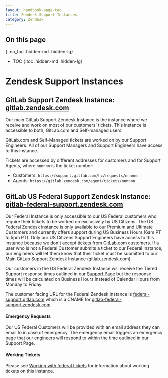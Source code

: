 ```yaml
---
layout: handbook-page-toc
title: Zendesk Support Instances
category: Zendesk
---
```


## On this page
{:.no_toc .hidden-md .hidden-lg}

- TOC
{:toc .hidden-md .hidden-lg}

# Zendesk Support Instances

## GitLab Support Zendesk Instance: [gitlab.zendesk.com](https://gitlab.zendesk.com)

Our main GitLab Support Zendesk Instance is the instance where we receive and work on most of our customers' tickets. This instance is accessible to both, GitLab.com and Self-managed users. 

GitLab.com and Self-Managed tickets are worked on by our Support Engineers. All of our Support Managers and Support Engineers have access to this instance.

Tickets are accessed by different addresses for customers and for Support Agents, where `nnnnnn` is the ticket number:

* Customers: `https://support.gitlab.com/hc/requests/nnnnnn`
* Agents: `https://gitlab.zendesk.com/agent/tickets/nnnnnn`

## GitLab US Federal Support Zendesk Instance: [gitlab-federal-support.zendesk.com](https://gitlab-federal-support.zendesk.com)

Our Federal Instance is only accessible to our US Federal customers who require their tickets to be worked on exclusively by US Citizens. The US Federal Zendesk instance is only available to our Premium and Ultimate Customers and currently offers support during US Business Hours (6am PT to 5pm PT). Only our US Citizens Support Engineers have access to this instance because we don't accept tickets from GitLab.com customers. If a user who is not a Federal Customer submits a ticket to our Federal Instance, our engineers will let them know that their ticket must be submitted to our Main GitLab Support Zendesk Instance (gitlab.zendesk.com).

Our customers in the US Federal Zendesk Instance will receive the Tiered Support response times outlined in our [Support Page](/support/#priority-support) but the response times will be calculated on Business Hours instead of Calendar Hours from Monday to Friday.

The customer facing URL for the Federal Zendesk Instance is [federal-support.gitlab.com](https://federal-support.gitlab.com) which is a CNAME for [gitlab-federal-support.zendesk.com](https://gitlab-federal-support.zendesk.com).

#### Emergency Requests

Our US Federal Customers will be provided with an email address they can email to in case of emergency. The emergency email triggers an emergency page that our engineers will respond to within the time outlined in our Support Page. 

#### Working Tickets

Please see [Working with federal tickets](/handbook/support/workflows/federal_tickets.html) for information about working tickets on this instance.
